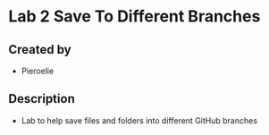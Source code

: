 # Lab 2 Save To Different Branches
## Created by
- Pieroelie
## Description
- Lab to help save files and folders into different GitHub branches